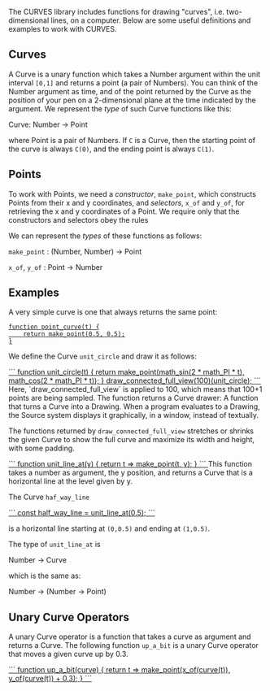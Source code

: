 The CURVES library includes functions for drawing "curves", i.e. two-dimensional
lines, on a computer. Below are some useful definitions and examples to
work with CURVES.

## Curves

A Curve is a unary function which takes a Number argument within the
unit interval `[0,1]` and returns a point (a pair of Numbers).
You can think of the Number argument as time,
and of the point returned by the Curve as the position
of your pen on a 2-dimensional plane at the time indicated by the
argument. We represent the *type* of such Curve functions like this:

Curve: Number → Point

where Point is a pair of Numbers. If `C` is a Curve, then the starting
point of the curve is always `C(0)`, and the ending point is always
`C(1)`.

## Points

To work with Points, we need a *constructor*, `make_point`, which
constructs Points from their x and y coordinates, and _selectors_,
`x_of` and `y_of`, for retrieving the x and y coordinates of a
Point.  We require only that the constructors and selectors obey the
rules

We can represent the *types* of these functions as follows:

`make_point` : (Number, Number) → Point

`x_of`, `y_of` : Point → Number

## Examples

A very simple curve is one that always returns the same point:
<a href="https://sourceacademy.nus.edu.sg/playground#chap=2&ext=CURVES&prgrm=GYVwdgxgLglg9mABABzjMUD6EQCcBuApgBRQCUiA3gFCJ2K6FR5IC2AhgNaGarpTEADADoArABpEI0WQDc1AL7UAJrnYB3XmgwBnTAmIBGQYLLE%2BGbHiJygA">
```
function point_curve(t) {
    return make_point(0.5, 0.5);
}
```
</a>

We define the Curve `unit_circle` and draw it as follows:

<a href="https://sourceacademy.nus.edu.sg/playground#chap=2&ext=CURVES&prgrm=GYVwdgxgLglg9mABOGUD6EYCcIBsCmAFFAJSIDeAUIjYlvlCFkgLYCGA1vmgA5wxgohdlAAWaAM4DCAJkQAqRCPEAFAJILEpADTVa%2Bg4drKMcCbM0n1m0iQDclAL6UAJljYB3U2DD5o%2BFzRQXFw0ADcYfA9CAEYABjiSQhR0TBwCeyA">
```
function unit_circle(t) {
    return make_point(math_sin(2 * math_PI * t),
                      math_cos(2 * math_PI * t));
}
draw_connected_full_view(100)(unit_circle);
```
</a>
Here, `draw_connected_full_view` is applied to 100, which means that 100+1 points
are being sampled. The function returns a Curve drawer: A function that turns
a Curve into a Drawing. When a program evaluates to a Drawing, the Source system
displays it graphically, in a window, instead of textually.

The functions returned by `draw_connected_full_view` stretches or shrinks
the given Curve to show the full curve and maximize its width and height,
with some padding.

<a href="https://sourceacademy.nus.edu.sg/playground#chap=2&ext=CURVES&prgrm=GYVwdgxgLglg9mABOGUD6AbGYCmaCGUAFAJ4CUiA3gFCJ2IBOOUIDSUiAvAHyIC2%2BANZ4ADnGzEoAGkQlEAakQAGRAHoAjEqVkA3NQC%2B1ACYN8AdzQQEuaDiNFN2oinRZcBYkoB0AVjK6gA">
```
function unit_line_at(y) {
    return t => make_point(t, y);
}
```
</a>
This function takes a number as argument, the y position, and
returns a Curve that is a horizontal line at the level given by y.

The Curve `haf_way_line`

<a href="https://sourceacademy.nus.edu.sg/playground#chap=2&ext=CURVES&prgrm=MYewdgzgLgBAFgQwDYDMD6B3BBPNSCWYApjALwwCuY%2BUehRaCUAFAAwB0ArAJQDcAUABMATggxpQYYsChFBzAIytW3ZolSYcdYnyA">
```
const half_way_line = unit_line_at(0.5);
```
</a>

is a horizontal line starting at `(0,0.5)` and ending at `(1,0.5)`.

The type of `unit_line_at` is

Number → Curve

which is the same as:

Number → (Number → Point)

## Unary Curve Operators

A unary Curve operator is a function that takes a curve as argument and returns
a Curve. The following function `up_a_bit` is a unary Curve operator that moves
a given curve up by 0.3.

<a href="https://sourceacademy.nus.edu.sg/playground#chap=2&ext=CURVES&prgrm=GYVwdgxgLglg9mABCADgfQIZoEYygCghACcA3AUwEpEBvAKEUcWPKhKSkQF4A%2BRAWwwBrcmhRwYYAgA80cYIRIV8USpQA0iBkx269%2BxAE85ComXIq1iANSIADADoAzJQDcdAL50ICAM6cACwwAG2A0AHcMY2DJcm5kMDw0GLBRDAJHAFY3bz9OVPDk2PjUTBw8fCDQiKii1JyAE2IMQp8wVOhyBvwARjs7SnwCuqpXIA">
```
function up_a_bit(curve) {
    return t => make_point(x_of(curve(t)), 
                           y_of(curve(t)) + 0.3);
}
```
</a>

